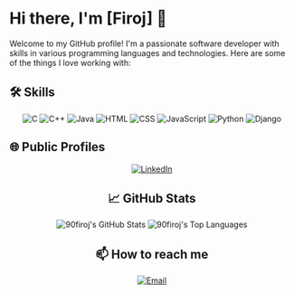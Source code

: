 # Hi there, I'm [Firoj] 👋

Welcome to my GitHub profile! I'm a passionate software developer with skills in various programming languages and technologies. Here are some of the things I love working with:

## 🛠️ Skills
<div align="center">
  <img src="https://img.shields.io/badge/C-00599C?style=for-the-badge&logo=c&logoColor=white" alt="C">
  <img src="https://img.shields.io/badge/C++-00599C?style=for-the-badge&logo=cplusplus&logoColor=white" alt="C++">
  <img src="https://img.shields.io/badge/Java-007396?style=for-the-badge&logo=java&logoColor=white" alt="Java">
  <img src="https://img.shields.io/badge/HTML5-E34F26?style=for-the-badge&logo=html5&logoColor=white" alt="HTML">
  <img src="https://img.shields.io/badge/CSS3-1572B6?style=for-the-badge&logo=css3&logoColor=white" alt="CSS">
  <img src="https://img.shields.io/badge/JavaScript-F7DF1E?style=for-the-badge&logo=javascript&logoColor=black" alt="JavaScript">
  <img src="https://img.shields.io/badge/Python-3776AB?style=for-the-badge&logo=python&logoColor=white" alt="Python">
  <img src="https://img.shields.io/badge/Django-092E20?style=for-the-badge&logo=django&logoColor=white" alt="Django">
</div>

## 🌐 Public Profiles
<div align="center">
  <a href="[www.linkedin.com/in/dipak-das-45105a28b](https://www.linkedin.com/in/firoj-sk-56b842250/)"><img src="https://img.shields.io/badge/LinkedIn-0077B5?style=for-the-badge&logo=linkedin&logoColor=white" alt="LinkedIn"></a>
  

## 📈 GitHub Stats
<div align="center">
  <img src="https://github-readme-stats.vercel.app/api?username=90firoj&show_icons=true&theme=radical" alt="90firoj's GitHub Stats">
  <img src="https://github-readme-stats.vercel.app/api/top-langs/?username=90firoj&layout=compact&theme=radical" alt="90firoj's Top Languages">
</div>

## 📫 How to reach me
<div align="center">
  <a href="mailto:skfiroj6294912582@gmail.com"><img src="https://img.shields.io/badge/Email-D14836?style=for-the-badge&logo=gmail&logoColor=white" alt="Email"></a>
</div>
